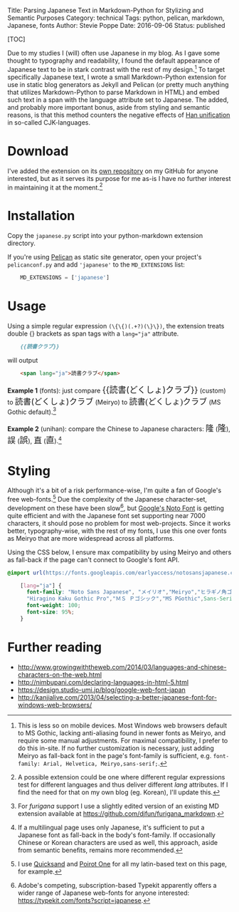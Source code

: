Title: Parsing Japanese Text in Markdown-Python for Stylizing and Semantic Purposes
Category: technical
Tags: python, pelican, markdown, Japanese, fonts
Author: Stevie Poppe
Date: 2016-09-06
Status: published

[TOC]

<!-- PELICAN_BEGIN_SUMMARY -->

Due to my studies I (will) often use Japanese in my blog. As I gave some thought to typography and readability, I found the default appearance of Japanese text to be in stark contrast with the rest of my design.[^1] To target specifically Japanese text, I wrote a small Markdown-Python extension for use in static blog generators as Jekyll and Pelican (or pretty much anything that utilizes Markdown-Python to parse Markdown in HTML) and embed such text in a span with the language attribute set to Japanese. The added, and probably more important bonus, aside from styling and semantic reasons, is that this method counters the negative effects of [Han unification](https://en.wikipedia.org/wiki/Han_unification) in so-called CJK-languages.

<!-- PELICAN_END_SUMMARY -->

# Download

I've added the extension on its [own repository](https://github.com/steviepoppe/lang_ja_span_markdown) on my GitHub for anyone interested, but as it serves its purpose for me as-is I have no further interest in maintaining it at the moment.[^2]

# Installation

Copy the `japanese.py` script into your python-markdown extension directory.

If you're using [Pelican](http://docs.getpelican.com/en/latest/) as static site generator, open your project's `pelicanconf.py` and add `'japanese'` to the `MD_EXTENSIONS` list:

``` python
    MD_EXTENSIONS = ['japanese']
```

# Usage

Using a simple regular expression `(\{\{)(.+?)(\}\})`, the extension treats double {} brackets as span tags with a `lang="ja"` attribute.

``` markdown
    {{読書クラブ}}
```

will output

``` html
    <span lang="ja">読書クラブ</span>
```

**Example 1** (fonts): just compare <span style='font-size: 135%;'>{{読書(どくしょ)クラブ}}</span> (custom) to <span style='font-size: 130%;'>読書(どくしょ)クラブ</span> (Meiryo) to <span style='font-size: 130%; font-family: "MS Gothic";'>読書(どくしょ)クラブ</span> (MS Gothic default).[^3]

**Example 2** (unihan): compare the Chinese to Japanese characters: <span style="font-size: 130%; font-family: 'Quicksand',sans-serif;" lang="zh">&#x9686;</span> (<span style='font-size: 135%;' lang="ja">&#x9686;</span>), <span style="font-size: 130%; font-family: 'Quicksand',sans-serif;" lang="zh">誤</span> (<span style='font-size: 135%;' lang="ja">誤</span>), <span style="font-size: 130%; font-family: 'Quicksand',sans-serif;" lang="zh">直</span> (<span style='font-size: 135%;' lang="ja">直</span>).[^4]

# Styling

Although it's a bit of a risk performance-wise, I'm quite a fan of Google's free web-fonts.[^5] Due the complexity of the Japanese character-set, development on these have been slow[^6], but [Google's Noto Font](https://en.wikipedia.org/wiki/Noto_fonts) is getting quite efficient and with the Japanese font set supporting near 7000 characters, it should pose no problem for most web-projects. Since it works better, typography-wise, with the rest of my fonts, I use this one over fonts as Meiryo that are more widespread across all platforms.

Using the CSS below, I ensure max compatibility by using Meiryo and others as fall-back if the page can't connect to Google's font API.

``` css
@import url(https://fonts.googleapis.com/earlyaccess/notosansjapanese.css);

    [lang="ja"] {
      font-family: "Noto Sans Japanese", "メイリオ","Meiryo","ヒラギノ角ゴ Pro W3",
      "Hiragino Kaku Gothic Pro","ＭＳ Ｐゴシック","MS PGothic",Sans-Serif;
      font-weight: 100;
      font-size: 95%;
    }
```

# Further reading

* <http://www.growingwiththeweb.com/2014/03/languages-and-chinese-characters-on-the-web.html>
* <http://nimbupani.com/declaring-languages-in-html-5.html>
* <https://design.studio-umi.jp/blog/google-web-font-japan>
* <http://kanjialive.com/2013/04/selecting-a-better-japanese-font-for-windows-web-browsers/>

[^1]: This is less so on mobile devices. Most Windows web browsers default to MS Gothic, lacking anti-aliasing found in newer fonts as Meiryo, and require some manual adjustments. For maximal compatibility, I prefer to do this in-site. If no further customization is necessary, just adding Meiryo as fall-back font in the page's font-family is sufficient, e.g. `font-family: Arial, Helvetica, Meiryo,sans-serif;`.
[^2]: A possible extension could be one where different regular expressions test for different languages and thus deliver different *lang* attributes. If I find the need for that on my own blog (eg. Korean), I'll update this.
[^3]: For *furigana* support I use a slightly edited version of an existing MD extension available at <https://github.com/djfun/furigana_markdown>.
[^4]: If a multilingual page uses only Japanese, it's sufficient to put a Japanese font as fall-back in the body's font-family. If occasionally Chinese or Korean characters are used as well, this approach, aside from semantic benefits, remains more recommended.
[^5]: I use [Quicksand](https://fonts.google.com/specimen/Quicksand) and [Poirot One](https://fonts.google.com/specimen/Poiret+One) for all my latin-based text on this page, for example.
[^6]: Adobe's competing, subscription-based Typekit apparently offers a wider range of Japanese web-fonts for anyone interested: <https://typekit.com/fonts?script=japanese>.